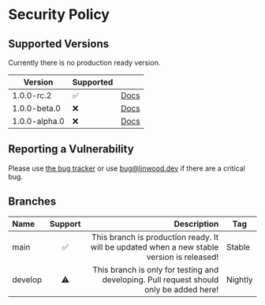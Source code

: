 # Security Policy

## Supported Versions

Currently there is no production ready version.

| Version | Supported | |
| ------------- | ------------------ | -------------------------------------------------------------- |
| 1.0.0-rc.2 | :white_check_mark: | [Docs](https://docs.butterfly.linwood.dev/docs)                | 
| 1.0.0-beta.0 | :x: | [Docs](https://docs.butterfly.linwood.dev/docs/1.0.0-beta.0/)  | 
| 1.0.0-alpha.0 | :x: | [Docs](https://docs.butterfly.linwood.dev/docs/1.0.0-alpha.0/) |

## Reporting a Vulnerability

Please use [the bug tracker](https://github.com/LinwoodCloud/butterfly/issues) or use <bug@linwood.dev> if there are a
critical bug.

## Branches

| Name | Support | Description | Tag |
| :------ | :-----: | -----------------------------------------------------------------------------------------: | ------- | 
| main | ✅ | This branch is production ready. It will be updated when a new stable version is released! | Stable | 
| develop | ⚠️ | This branch is only for testing and developing. Pull request should only be added here! | Nightly |
